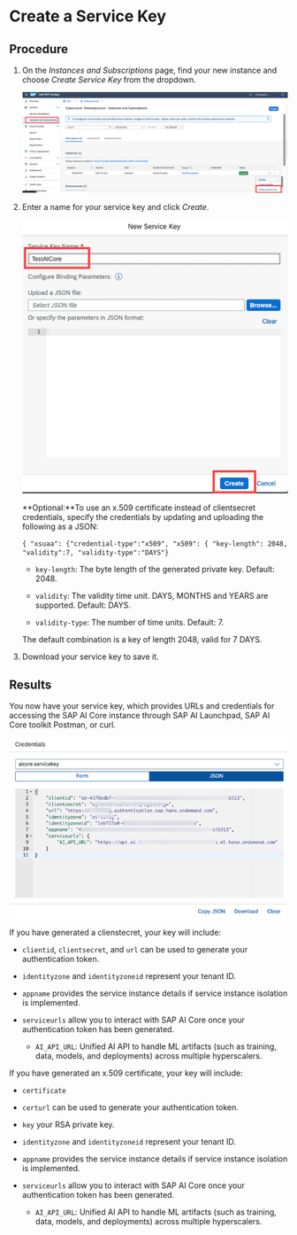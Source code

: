 <!-- loio7323ff4e37ba41c198b06e9669b80920 -->

# Create a Service Key



## Procedure

1.  On the *Instances and Subscriptions* page, find your new instance and choose *Create Service Key* from the dropdown.

    ![](images/View_Service_Instances_7ff0ecc.png)

2.  Enter a name for your service key and click *Create*.

    ![](images/New_Service_Key_0019ba4.png)

    **Optional:**To use an x.509 certificate instead of clientsecret credentials, specify the credentials by updating and uploading the following as a JSON:

    ```
    { "xsuaa": {"credential-type":"x509", "x509": { "key-length": 2048, "validity":7, "validity-type":"DAYS"}
    ```

    -   `key-length`: The byte length of the generated private key. Default: 2048.

    -   `validity`: The validity time unit. DAYS, MONTHS and YEARS are supported. Default: DAYS.

    -   `validity-type`: The number of time units. Default: 7.


    The default combination is a key of length 2048, valid for 7 DAYS.

3.  Download your service key to save it.




<a name="loio7323ff4e37ba41c198b06e9669b80920__result_wml_znv_p4b"/>

## Results

You now have your service key, which provides URLs and credentials for accessing the SAP AI Core instance through SAP AI Launchpad, SAP AI Core toolkit Postman, or curl.

![](images/Service_Key_Credentials_1e1342e.png)

If you have generated a clienstecret, your key will include:

-   `clientid`, `clientsecret`, and `url` can be used to generate your authentication token.

-   `identityzone` and `identityzoneid` represent your tenant ID.

-   `appname` provides the service instance details if service instance isolation is implemented.

-   `serviceurls` allow you to interact with SAP AI Core once your authentication token has been generated.

    -   `AI_API_URL`: Unified AI API to handle ML artifacts \(such as training, data, models, and deployments\) across multiple hyperscalers.



If you have generated an x.509 certificate, your key will include:

-   `certificate`

-   `certurl` can be used to generate your authentication token.

-   `key` your RSA private key.

-   `identityzone` and `identityzoneid` represent your tenant ID.

-   `appname` provides the service instance details if service instance isolation is implemented.

-   `serviceurls` allow you to interact with SAP AI Core once your authentication token has been generated.

    -   `AI_API_URL`: Unified AI API to handle ML artifacts \(such as training, data, models, and deployments\) across multiple hyperscalers.



